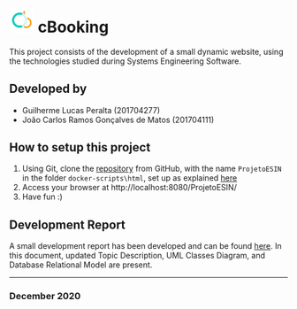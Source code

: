 

# <img src="images/logo.png" width=45> **cBooking** 

This project consists of the development of a small dynamic website, using the technologies studied during Systems Engineering Software.

## Developed by
* Guilherme Lucas Peralta (201704277)
* João Carlos Ramos Gonçalves de Matos (201704111)

## How to setup this project
1. Using Git, clone the [repository](https://github.com/joamats/ProjetoESIN) from GitHub, with the name `ProjetoESIN` in the folder `docker-scripts\html`, set up as explained [here](https://silvae86.github.io/teaching/2021/ESIN_SIBD/project_setup)
2. Access your browser at http://localhost:8080/ProjetoESIN/
3. Have fun :)

## Development Report 
A small development report has been developed and can be found [here](docs/Report.md). In this document, updated Topic Description, UML Classes Diagram, and Database Relational Model are present.

---

### December 2020


